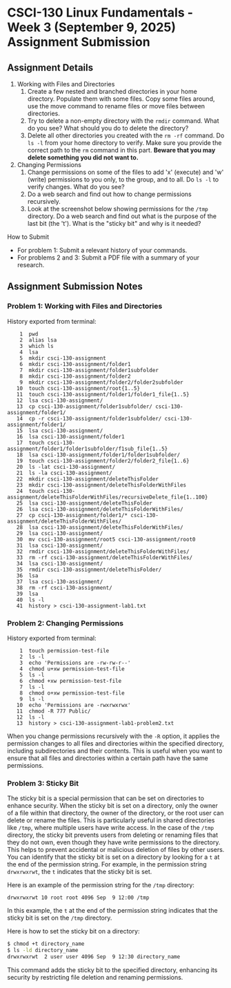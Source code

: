 # CSCI-130 Linux Fundamentals - Week 3 (September 9, 2025) Assignment Submission

## Assignment Details

1. Working with Files and Directories
    1. Create a few nested and branched directories in your home directory. Populate them with some files. Copy some files around, use the move command to rename files or move files between directories.
    2. Try to delete a non-empty directory with the `rmdir` command. What do you see? What should you do to delete the directory?
    3. Delete all other directories you created with the `rm -rf` command. Do `ls -l` from your home directory to verify. Make sure you provide the correct path to the `rm` command in this part. **Beware that you may delete something you did not want to.**
2. Changing Permissions
    1. Change permissions on some of the files to add 'x' (execute) and 'w' (write) permissions to you only, to the group, and to all. Do `ls -l` to verify changes. What do you see?
    2. Do a web search and find out how to change permissions recursively.
    3. Look at the screenshot below showing permissions for the `/tmp` directory. Do a web search and find out what is the purpose of the last bit (the 't'). What is the "sticky bit" and why is it needed?

How to Submit

- For problem 1: Submit a relevant history of your commands.
- For problems 2 and 3: Submit a PDF file with a summary of your research.

## Assignment Submission Notes

### Problem 1: Working with Files and Directories

History exported from terminal:

```text
    1  pwd
    2  alias lsa
    3  which ls
    4  lsa
    5  mkdir csci-130-assignment
    6  mkdir csci-130-assignment/folder1
    7  mkdir csci-130-assignment/folder1subfolder
    8  mkdir csci-130-assignment/folder2
    9  mkdir csci-130-assignment/folder2/folder2subfolder
   10  touch csci-130-assignment/root{1..5}
   11  touch csci-130-assignment/folder1/folder1_file{1..5}
   12  lsa csci-130-assignment/
   13  cp csci-130-assignment/folder1subfolder/ csci-130-assignment/folder1/
   14  cp -r csci-130-assignment/folder1subfolder/ csci-130-assignment/folder1/
   15  lsa csci-130-assignment/
   16  lsa csci-130-assignment/folder1
   17  touch csci-130-assignment/folder1/folder1subfolder/f1sub_file{1..5}
   18  lsa csci-130-assignment/folder1/folder1subfolder/
   19  touch csci-130-assignment/folder2/folder2_file{1..6}
   20  ls -lat csci-130-assignment/
   21  ls -la csci-130-assignment/
   22  mkdir csci-130-assignment/deleteThisFolder
   23  mkdir csci-130-assignment/deleteThisFolderWithFiles
   24  touch csci-130-assignment/deleteThisFolderWithFiles/recursiveDelete_file{1..100}
   25  lsa csci-130-assignment/deleteThisFolder
   26  lsa csci-130-assignment/deleteThisFolderWithFiles/
   27  cp csci-130-assignment/folder1/* csci-130-assignment/deleteThisFolderWithFiles/
   28  lsa csci-130-assignment/deleteThisFolderWithFiles/
   29  lsa csci-130-assignment/
   30  mv csci-130-assignment/root5 csci-130-assignment/root0
   31  lsa csci-130-assignment/
   32  rmdir csci-130-assignment/deleteThisFolderWithFiles/
   33  rm -rf csci-130-assignment/deleteThisFolderWithFiles/
   34  lsa csci-130-assignment/
   35  rmdir csci-130-assignment/deleteThisFolder/
   36  lsa
   37  lsa csci-130-assignment/
   38  rm -rf csci-130-assignment/
   39  lsa
   40  ls -l
   41  history > csci-130-assignment-lab1.txt
```

### Problem 2: Changing Permissions

History exported from terminal:

```text
    1  touch permission-test-file
    2  ls -l
    3  echo 'Permissions are -rw-rw-r--'
    4  chmod u+xw permission-test-file
    5  ls -l
    6  chmod +xw permission-test-file
    7  ls -l
    8  chmod o+xw permission-test-file
    9  ls -l
   10  echo 'Permissions are -rwxrwxrwx'
   11  chmod -R 777 Public/
   12  ls -l
   13  history > csci-130-assignment-lab1-problem2.txt
```

When you change permissions recursively with the `-R` option, it applies the permission changes to all files and directories within the specified directory, including subdirectories and their contents. This is useful when you want to ensure that all files and directories within a certain path have the same permissions.

### Problem 3: Sticky Bit

The sticky bit is a special permission that can be set on directories to enhance security. When the sticky bit is set on a directory, only the owner of a file within that directory, the owner of the directory, or the root user can delete or rename the files. This is particularly useful in shared directories like `/tmp`, where multiple users have write access.
In the case of the `/tmp` directory, the sticky bit prevents users from deleting or renaming files that they do not own, even though they have write permissions to the directory. This helps to prevent accidental or malicious deletion of files by other users.
You can identify that the sticky bit is set on a directory by looking for a `t` at the end of the permission string. For example, in the permission string `drwxrwxrwt`, the `t` indicates that the sticky bit is set.

Here is an example of the permission string for the `/tmp` directory:

```text
drwxrwxrwt 10 root root 4096 Sep  9 12:00 /tmp
```

In this example, the `t` at the end of the permission string indicates that the sticky bit is set on the `/tmp` directory.

Here is how to set the sticky bit on a directory:

```bash
$ chmod +t directory_name
$ ls -ld directory_name
drwxrwxrwt  2 user user 4096 Sep  9 12:30 directory_name
```

This command adds the sticky bit to the specified directory, enhancing its security by restricting file deletion and renaming permissions.

